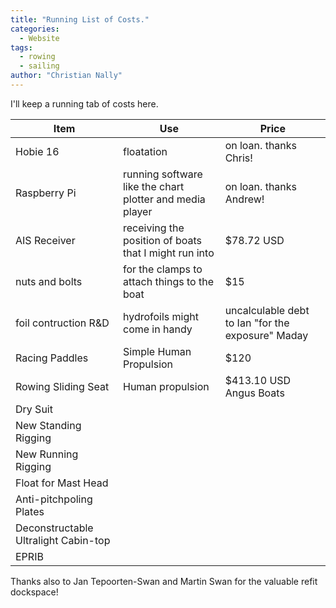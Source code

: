 ```yaml
---
title: "Running List of Costs."
categories:
  - Website
tags:
  - rowing
  - sailing
author: "Christian Nally"
---
```


I'll keep a running tab of costs here.

| Item         | Use                    | Price                  |
| ------------ | ---------------------- | ---------------------- |
| Hobie 16     | floatation             | on loan. thanks Chris! |
| Raspberry Pi | running software like the chart plotter and media player | on loan. thanks Andrew! |
| AIS Receiver | receiving the position of boats that I might run into | $78.72 USD |
| nuts and bolts | for the clamps to attach things to the boat | $15 |
| foil contruction R&D | hydrofoils might come in handy | uncalculable debt to Ian "for the exposure" Maday |
| Racing Paddles | Simple Human Propulsion | $120 |
| Rowing Sliding Seat | Human propulsion | $413.10 USD Angus Boats |
| Dry Suit | | |
| New Standing Rigging | |
| New Running Rigging | |
| Float for Mast Head | | 
| Anti-pitchpoling Plates | |
| Deconstructable Ultralight Cabin-top | |
| EPRIB | |


Thanks also to Jan Tepoorten-Swan and Martin Swan for the valuable refit dockspace!
